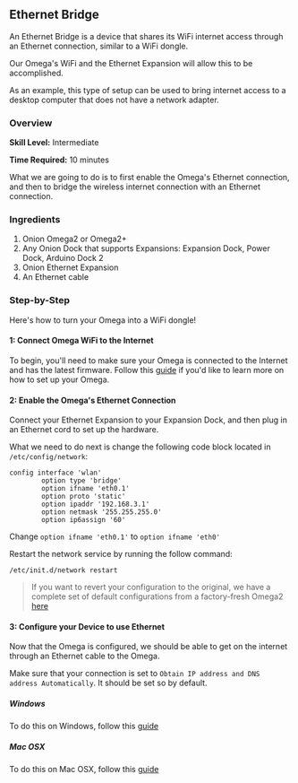 ## Ethernet Bridge


An Ethernet Bridge is a device that shares its WiFi internet access through an Ethernet connection, similar to a WiFi dongle.

Our Omega's WiFi and the Ethernet Expansion will allow this to be accomplished.

<!-- ![illustration](../img/ethernet-bridge-illustration.png) -->

As an example, this type of setup can be used to bring internet access to a desktop computer that does not have a network adapter.

### Overview

**Skill Level:** Intermediate

**Time Required:** 10 minutes

What we are going to do is to first enable the Omega's Ethernet connection, and then to bridge the wireless internet connection with an Ethernet connection.


### Ingredients

1. Onion Omega2 or Omega2+
1. Any Onion Dock that supports Expansions: Expansion Dock, Power Dock, Arduino Dock 2
1. Onion Ethernet Expansion
1. An Ethernet cable

<!-- The Steps -->
### Step-by-Step

Here's how to turn your Omega into a WiFi dongle!

#### 1: Connect Omega WiFi to the Internet

To begin, you'll need to make sure your Omega is connected to the Internet and has the latest firmware. Follow this [guide](#first-time-setup) if you'd like to learn more on how to set up your Omega.

<!--# 2 -->

#### 2: Enable the Omega's Ethernet Connection

<!-- // Connect the Ethernet Expansion to the Omega -->

Connect your Ethernet Expansion to your Expansion Dock, and then plug in an Ethernet cord to set up the hardware.

What we need to do next is change the following code block located in `/etc/config/network`:

```
config interface 'wlan'
        option type 'bridge'
        option ifname 'eth0.1'
        option proto 'static'
        option ipaddr '192.168.3.1'
        option netmask '255.255.255.0'
        option ip6assign '60'

```

Change `option ifname 'eth0.1'` to `option ifname 'eth0'`


Restart the network service by running the follow command:

```
/etc/init.d/network restart
```

>If you want to revert your configuration to the original, we have a complete set of default configurations from a factory-fresh Omega2 [here](https://github.com/OnionIoT/uci-default-configs)


<!--# 3 -->
#### 3: Configure your Device to use Ethernet

Now that the Omega is configured, we should be able to get on the internet through an Ethernet cable to the Omega.

Make sure that your connection is set to `Obtain IP address and DNS address Automatically`. It should be set so by default.


##### Windows
To do this on Windows, follow this [guide](http://www.computerhope.com/issues/ch001048.htm)


##### Mac OSX
To do this on Mac OSX, follow this [guide](https://www.cs.cmu.edu/~help/networking/dhcp_info/dhcp_mac.html)

<!-- ### Linux -->

<!-- Not sure how to do or how to test that this actually does the thing? -->
